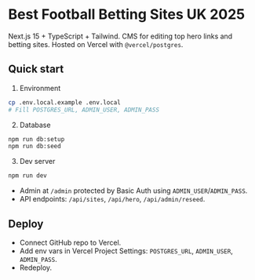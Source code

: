 # Best Football Betting Sites UK 2025

Next.js 15 + TypeScript + Tailwind. CMS for editing top hero links and betting sites. Hosted on Vercel with `@vercel/postgres`.

## Quick start

1. Environment

```bash
cp .env.local.example .env.local
# Fill POSTGRES_URL, ADMIN_USER, ADMIN_PASS
```

2. Database

```bash
npm run db:setup
npm run db:seed
```

3. Dev server

```bash
npm run dev
```

- Admin at `/admin` protected by Basic Auth using `ADMIN_USER`/`ADMIN_PASS`.
- API endpoints: `/api/sites`, `/api/hero`, `/api/admin/reseed`.

## Deploy

- Connect GitHub repo to Vercel.
- Add env vars in Vercel Project Settings: `POSTGRES_URL`, `ADMIN_USER`, `ADMIN_PASS`.
- Redeploy.
